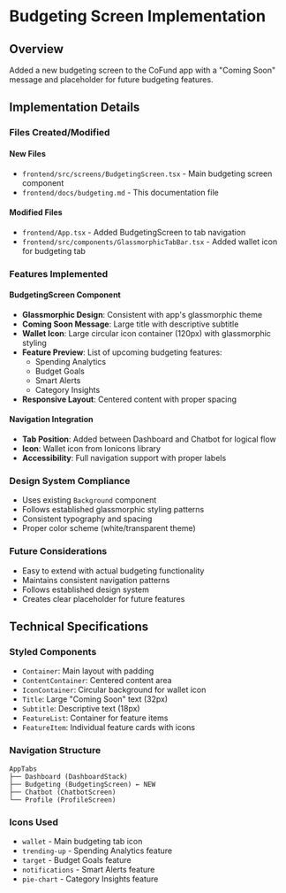 # Budgeting Screen Implementation

## Overview
Added a new budgeting screen to the CoFund app with a "Coming Soon" message and placeholder for future budgeting features.

## Implementation Details

### Files Created/Modified

#### New Files
- `frontend/src/screens/BudgetingScreen.tsx` - Main budgeting screen component
- `frontend/docs/budgeting.md` - This documentation file

#### Modified Files
- `frontend/App.tsx` - Added BudgetingScreen to tab navigation
- `frontend/src/components/GlassmorphicTabBar.tsx` - Added wallet icon for budgeting tab

### Features Implemented

#### BudgetingScreen Component
- **Glassmorphic Design**: Consistent with app's glassmorphic theme
- **Coming Soon Message**: Large title with descriptive subtitle
- **Wallet Icon**: Large circular icon container (120px) with glassmorphic styling
- **Feature Preview**: List of upcoming budgeting features:
  - Spending Analytics
  - Budget Goals
  - Smart Alerts
  - Category Insights
- **Responsive Layout**: Centered content with proper spacing

#### Navigation Integration
- **Tab Position**: Added between Dashboard and Chatbot for logical flow
- **Icon**: Wallet icon from Ionicons library
- **Accessibility**: Full navigation support with proper labels

### Design System Compliance
- Uses existing `Background` component
- Follows established glassmorphic styling patterns
- Consistent typography and spacing
- Proper color scheme (white/transparent theme)

### Future Considerations
- Easy to extend with actual budgeting functionality
- Maintains consistent navigation patterns
- Follows established design system
- Creates clear placeholder for future features

## Technical Specifications

### Styled Components
- `Container`: Main layout with padding
- `ContentContainer`: Centered content area
- `IconContainer`: Circular background for wallet icon
- `Title`: Large "Coming Soon" text (32px)
- `Subtitle`: Descriptive text (18px)
- `FeatureList`: Container for feature items
- `FeatureItem`: Individual feature cards with icons

### Navigation Structure
```
AppTabs
├── Dashboard (DashboardStack)
├── Budgeting (BudgetingScreen) ← NEW
├── Chatbot (ChatbotScreen)
└── Profile (ProfileScreen)
```

### Icons Used
- `wallet` - Main budgeting tab icon
- `trending-up` - Spending Analytics feature
- `target` - Budget Goals feature
- `notifications` - Smart Alerts feature
- `pie-chart` - Category Insights feature 